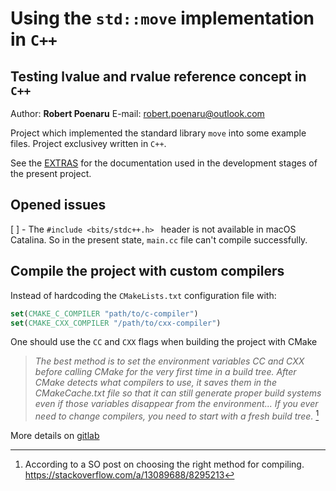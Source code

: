 # Using the `std::move` implementation in `C++`

## Testing **lvalue** and **rvalue** reference concept in `C++`

Author: **Robert Poenaru**
E-mail: <robert.poenaru@outlook.com>

Project which implemented the standard library `move`  into some example files. Project exclusivey written in `C++`.

See the [EXTRAS](/sources.md) for the documentation used in the development stages of the present project.

## Opened issues

 [ ] - The `#include <bits/stdc++.h> ` header is not available in macOS Catalina. So in the present state, `main.cc` file can't compile successfully.

## Compile the project with custom compilers

Instead of hardcoding the `CMakeLists.txt` configuration file with:

```cmake
set(CMAKE_C_COMPILER "path/to/c-compiler")
set(CMAKE_CXX_COMPILER "/path/to/cxx-compiler")
```

One should use the `CC` and `CXX` flags when building the project with CMake

> *The best method is to set the environment variables CC and CXX before calling CMake for the very first time in a build tree. After CMake detects what compilers to use, it saves them in the CMakeCache.txt file so that it can still generate proper build systems even if those variables disappear from the environment... If you ever need to change compilers, you need to start with a fresh build tree.* [^1]

[^1]:According to a SO post on choosing the right method for compiling.  https://stackoverflow.com/a/13089688/8295213

More details on [gitlab](https://gitlab.kitware.com/cmake/community/-/wikis/FAQ#how-do-i-use-a-different-compiler)